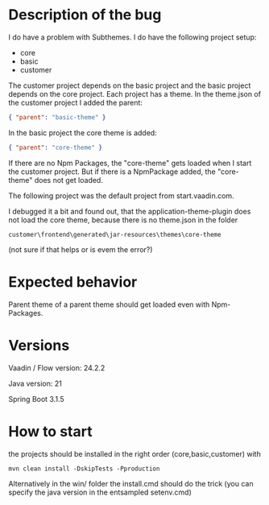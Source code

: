 # Description of the bug
I do have a problem with Subthemes. I do have the following project setup:
- core
- basic
- customer

The customer project depends on the basic project and the basic project depends on the core project. Each project has a theme.
In the theme.json of the customer project I added the parent:

```json
{ "parent": "basic-theme" }
```

In the basic project the core theme is added:
```json
{ "parent": "core-theme" }
```

If there are no Npm Packages, the "core-theme" gets loaded when I start the customer project. 
But if there is a NpmPackage added, the "core-theme" does not get loaded. 

The following project was the default project from start.vaadin.com.

I debugged it a bit and found out, 
that the application-theme-plugin does not load the core theme, 
because there is no theme.json in the folder 
```
customer\frontend\generated\jar-resources\themes\core-theme
```

(not sure if that helps or is evem the error?)

# Expected behavior
Parent theme of a parent theme should get loaded even with Npm-Packages.

# Versions
Vaadin / Flow version: 24.2.2

Java version: 21

Spring Boot 3.1.5

# How to start
the projects should be installed in the right order (core,basic,customer) with
```
mvn clean install -DskipTests -Pproduction
```

Alternatively in the win/ folder the install.cmd should do the trick (you can specify the java version in the entsampled setenv.cmd) 